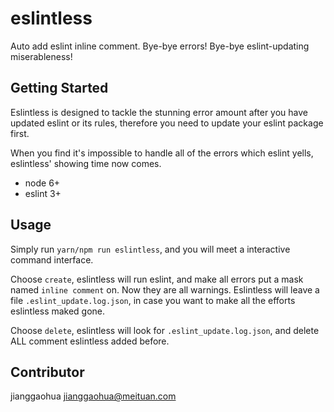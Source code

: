 # eslintless

Auto add eslint inline comment.
Bye-bye errors! Bye-bye eslint-updating miserableness!

## Getting Started

Eslintless is designed to tackle the stunning error amount after you have updated eslint or its rules, therefore you need to update your eslint package first.

When you find it's impossible to handle all of the errors which eslint yells, eslintless' showing time now comes.

- node 6+
- eslint 3+

## Usage

Simply run `yarn/npm run eslintless`, and you will meet a interactive command interface.

Choose `create`, eslintless will run eslint, and make all errors put a mask named `inline comment` on. Now they are all warnings. Eslintless will leave a file `.eslint_update.log.json`, in case you want to make all the efforts eslintless maked gone.

Choose `delete`, eslintless will look for `.eslint_update.log.json`, and delete ALL comment eslintless added before.

## Contributor

jianggaohua <jianggaohua@meituan.com>
